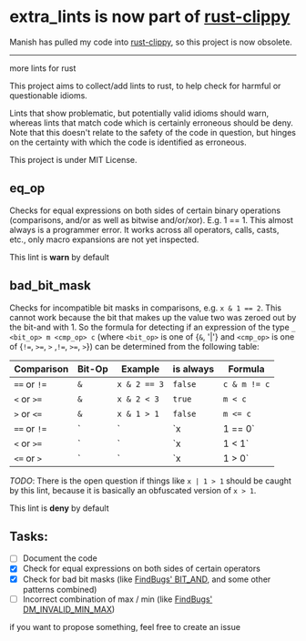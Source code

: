 # extra_lints is now part of [rust-clippy](https://github.com/Manishearth/rust-clippy)

Manish has pulled my code into [rust-clippy](https://github.com/Manishearth/rust-clippy), so this project is now obsolete.

---

more lints for rust

This project aims to collect/add lints to rust, to help check for harmful or questionable idioms.

Lints that show problematic, but potentially valid idioms should warn, whereas lints that match code which is
certainly erroneous should be deny. Note that this doesn't relate to the safety of the code in question, but hinges on
the certainty with which the code is identified as erroneous.

This project is under MIT License.

## eq_op

Checks for equal expressions on both sides of certain binary operations (comparisons, and/or as well as
bitwise and/or/xor). E.g. 1 == 1. This almost always is a programmer error. It works across all operators,
calls, casts, etc., only macro expansions are not yet inspected.

This lint is **warn** by default

## bad_bit_mask

Checks for incompatible bit masks in comparisons, e.g. `x & 1 == 2`. This cannot work because the bit that makes up
the value two was zeroed out by the bit-and with 1. So the formula for detecting if an expression of the type 
`_ <bit_op> m <cmp_op> c` (where `<bit_op>` is one of {`&`, '|'} and `<cmp_op>` is one of {`!=`, `>=`, `>` ,`!=`, `>=`, 
`>`}) can be determined from the following table:

|Comparison  |Bit-Op|Example     |is always|Formula               |
|------------|------|------------|---------|----------------------|
|`==` or `!=`| `&`  |`x & 2 == 3`|`false`  |`c & m != c`          |
|`<`  or `>=`| `&`  |`x & 2 < 3` |`true`   |`m < c`               |
|`>`  or `<=`| `&`  |`x & 1 > 1` |`false`  |`m <= c`              |
|`==` or `!=`| `|`  |`x | 1 == 0`|`false`  |`c | m != c`          |
|`<`  or `>=`| `|`  |`x | 1 < 1` |`false`  |`m >= c`			  |
|`<=` or `>` | `|`  |`x | 1 > 0` |`true`   |`m > c`               |

*TODO*: There is the open question if things like `x | 1 > 1` should be caught by this lint, because it is basically
an obfuscated version of `x > 1`.

This lint is **deny** by default

## Tasks:

- [ ] Document the code
- [X] Check for equal expressions on both sides of certain operators
- [X] Check for bad bit masks (like [FindBugs' BIT_AND](http://findbugs.sourceforge.net/bugDescriptions.html#BIT_AND), and some other patterns combined)
- [ ] Incorrect combination of max / min (like [FindBugs' DM_INVALID_MIN_MAX](http://findbugs.sourceforge.net/bugDescriptions.html#DM_INVALID_MIN_MAX))

if you want to propose something, feel free to create an issue

